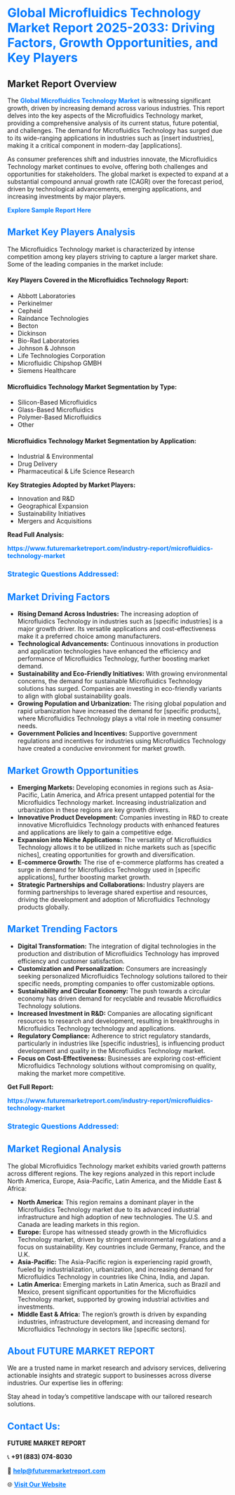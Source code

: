 <h1 style="color: #007BFF;">Global Microfluidics Technology Market Report 2025-2033: Driving Factors, Growth Opportunities, and Key Players</h1>

<section id="overview">
<h2>Market Report Overview</h2>
<p>The <a href="https://www.futuremarketreport.com/industry-report/microfluidics-technology-market" style="color: #007BFF; text-decoration: none;"><strong>Global Microfluidics Technology Market</strong></a> is witnessing significant growth, driven by increasing demand across various industries. This report delves into the key aspects of the Microfluidics Technology market, providing a comprehensive analysis of its current status, future potential, and challenges. The demand for Microfluidics Technology has surged due to its wide-ranging applications in industries such as [insert industries], making it a critical component in modern-day [applications].</p>
<p>As consumer preferences shift and industries innovate, the Microfluidics Technology market continues to evolve, offering both challenges and opportunities for stakeholders. The global market is expected to expand at a substantial compound annual growth rate (CAGR) over the forecast period, driven by technological advancements, emerging applications, and increasing investments by major players.</p>
</section>

<section id="overview">
<p><a href="https://www.futuremarketreport.com/request-sample/reportId=108619" style="color: #007BFF; text-decoration: none;"><strong>Explore Sample Report Here</strong></a></p>
</section>

<section id="key-players">
<h2 style="color: #007BFF;">Market Key Players Analysis</h2>
<p>The Microfluidics Technology market is characterized by intense competition among key players striving to capture a larger market share. Some of the leading companies in the market include:</p>
<h4>Key Players Covered in the Microfluidics Technology Report:</h4>
<ul><li>Abbott Laboratories</li><li>Perkinelmer</li><li>Cepheid</li><li>Raindance Technologies</li><li>Becton</li><li>Dickinson</li><li>Bio-Rad Laboratories</li><li>Johnson &amp; Johnson</li><li>Life Technologies Corporation</li><li>Microfluidic Chipshop GMBH</li><li>Siemens Healthcare</li></ul>
<h4>Microfluidics Technology Market Segmentation by Type:</h4>
<ul><li>Silicon-Based Microfluidics</li><li>Glass-Based Microfluidics</li><li>Polymer-Based Microfluidics</li><li>Other</li></ul>

<h4>Microfluidics Technology Market Segmentation by Application:</h4>
<ul><li>Industrial &amp; Environmental</li><li>Drug Delivery</li><li>Pharmaceutical &amp; Life Science Research</li></ul>
<p><strong>Key Strategies Adopted by Market Players:</strong></p>
<ul>
<li>Innovation and R&D</li>
<li>Geographical Expansion</li>
<li>Sustainability Initiatives</li>
<li>Mergers and Acquisitions</li>
</ul>
</section>

<section>
<p><strong>Read Full Analysis: </strong></p><a href="https://www.futuremarketreport.com/industry-report/microfluidics-technology-market" style="color: #007BFF; text-decoration: none;"><strong>https://www.futuremarketreport.com/industry-report/microfluidics-technology-market</strong></a>
<h3 style="color: #007BFF;">Strategic Questions Addressed:</h3>
</section>

<section id="driving-factors">
<h2 style="color: #007BFF;">Market Driving Factors</h2>
<ul>
<li><strong>Rising Demand Across Industries:</strong> The increasing adoption of Microfluidics Technology in industries such as [specific industries] is a major growth driver. Its versatile applications and cost-effectiveness make it a preferred choice among manufacturers.</li>
<li><strong>Technological Advancements:</strong> Continuous innovations in production and application technologies have enhanced the efficiency and performance of Microfluidics Technology, further boosting market demand.</li>
<li><strong>Sustainability and Eco-Friendly Initiatives:</strong> With growing environmental concerns, the demand for sustainable Microfluidics Technology solutions has surged. Companies are investing in eco-friendly variants to align with global sustainability goals.</li>
<li><strong>Growing Population and Urbanization:</strong> The rising global population and rapid urbanization have increased the demand for [specific products], where Microfluidics Technology plays a vital role in meeting consumer needs.</li>
<li><strong>Government Policies and Incentives:</strong> Supportive government regulations and incentives for industries using Microfluidics Technology have created a conducive environment for market growth.</li>
</ul>
</section>

<section id="growth-opportunities">
<h2 style="color: #007BFF;">Market Growth Opportunities</h2>
<ul>
<li><strong>Emerging Markets:</strong> Developing economies in regions such as Asia-Pacific, Latin America, and Africa present untapped potential for the Microfluidics Technology market. Increasing industrialization and urbanization in these regions are key growth drivers.</li>
<li><strong>Innovative Product Development:</strong> Companies investing in R&D to create innovative Microfluidics Technology products with enhanced features and applications are likely to gain a competitive edge.</li>
<li><strong>Expansion into Niche Applications:</strong> The versatility of Microfluidics Technology allows it to be utilized in niche markets such as [specific niches], creating opportunities for growth and diversification.</li>
<li><strong>E-commerce Growth:</strong> The rise of e-commerce platforms has created a surge in demand for Microfluidics Technology used in [specific applications], further boosting market growth.</li>
<li><strong>Strategic Partnerships and Collaborations:</strong> Industry players are forming partnerships to leverage shared expertise and resources, driving the development and adoption of Microfluidics Technology products globally.</li>
</ul>
</section>

<section id="trending-factors">
<h2 style="color: #007BFF;">Market Trending Factors</h2>
<ul>
<li><strong>Digital Transformation:</strong> The integration of digital technologies in the production and distribution of Microfluidics Technology has improved efficiency and customer satisfaction.</li>
<li><strong>Customization and Personalization:</strong> Consumers are increasingly seeking personalized Microfluidics Technology solutions tailored to their specific needs, prompting companies to offer customizable options.</li>
<li><strong>Sustainability and Circular Economy:</strong> The push towards a circular economy has driven demand for recyclable and reusable Microfluidics Technology solutions.</li>
<li><strong>Increased Investment in R&D:</strong> Companies are allocating significant resources to research and development, resulting in breakthroughs in Microfluidics Technology technology and applications.</li>
<li><strong>Regulatory Compliance:</strong> Adherence to strict regulatory standards, particularly in industries like [specific industries], is influencing product development and quality in the Microfluidics Technology market.</li>
<li><strong>Focus on Cost-Effectiveness:</strong> Businesses are exploring cost-efficient Microfluidics Technology solutions without compromising on quality, making the market more competitive.</li>
</ul>
</section>

<section>
<p><strong>Get Full Report: </strong></p><a href="https://www.futuremarketreport.com/industry-report/microfluidics-technology-market" style="color: #007BFF; text-decoration: none;"><strong>https://www.futuremarketreport.com/industry-report/microfluidics-technology-market</strong></a>
<h3 style="color: #007BFF;">Strategic Questions Addressed:</h3>
</section>


<section id="regional-analysis">
<h2 style="color: #007BFF;">Market Regional Analysis</h2>
<p>The global Microfluidics Technology market exhibits varied growth patterns across different regions. The key regions analyzed in this report include North America, Europe, Asia-Pacific, Latin America, and the Middle East & Africa:</p>
<ul>
<li><strong>North America:</strong> This region remains a dominant player in the Microfluidics Technology market due to its advanced industrial infrastructure and high adoption of new technologies. The U.S. and Canada are leading markets in this region.</li>
<li><strong>Europe:</strong> Europe has witnessed steady growth in the Microfluidics Technology market, driven by stringent environmental regulations and a focus on sustainability. Key countries include Germany, France, and the U.K.</li>
<li><strong>Asia-Pacific:</strong> The Asia-Pacific region is experiencing rapid growth, fueled by industrialization, urbanization, and increasing demand for Microfluidics Technology in countries like China, India, and Japan.</li>
<li><strong>Latin America:</strong> Emerging markets in Latin America, such as Brazil and Mexico, present significant opportunities for the Microfluidics Technology market, supported by growing industrial activities and investments.</li>
<li><strong>Middle East & Africa:</strong> The region’s growth is driven by expanding industries, infrastructure development, and increasing demand for Microfluidics Technology in sectors like [specific sectors].</li>
</ul>
</section>

<footer>
<h2 style="color: #007BFF;">About FUTURE MARKET REPORT</h2>
<p>We are a trusted name in market research and advisory services, delivering actionable insights and strategic support to businesses across diverse industries. Our expertise lies in offering:</p>

<p>Stay ahead in today’s competitive landscape with our tailored research solutions.</p>

<h2 style="color: #007BFF;">Contact Us:</h2>
<p><strong>FUTURE MARKET REPORT</strong></p>
<p>📞 <strong>+91 (883) 074-8030</strong></p>
<p>📧 <strong><a href="mailto:help@futuremarketreport.com" style="color: #007BFF;">help@futuremarketreport.com</a></strong></p>
<p>🌐 <strong><a href="https://www.futuremarketreport.com/" style="color: #007BFF;">Visit Our Website</a></strong></p>
</footer>